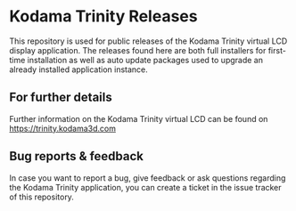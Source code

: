 # Kodama Trinity Releases
This repository is used for public releases of the Kodama Trinity virtual LCD display application. The releases found here are both full installers for first-time installation as well as auto update packages used to upgrade an already installed application instance.

## For further details
Further information on the Kodama Trinity virtual LCD can be found on https://trinity.kodama3d.com

## Bug reports & feedback
In case you want to report a bug, give feedback or ask questions regarding the Kodama Trinity application, you can create a ticket in the issue tracker of this repository.
